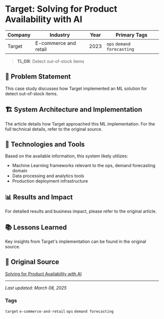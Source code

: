 # Target: Solving for Product Availability with AI

| Company | Industry | Year | Primary Tags | 
|---------|----------|------|--------------|
| Target | E-commerce and retail | 2023 | `ops` `demand forecasting` |

> **TL;DR**: Detect out-of-stock items

## 📝 Problem Statement

This case study discusses how Target implemented an ML solution for detect out-of-stock items.

## 🏗️ System Architecture and Implementation

The article details how Target approached this ML implementation. For the full technical details, refer to the original source.

## 🔧 Technologies and Tools

Based on the available information, this system likely utilizes:

- Machine Learning frameworks relevant to the ops, demand forecasting domain
- Data processing and analytics tools
- Production deployment infrastructure

## 📊 Results and Impact

For detailed results and business impact, please refer to the original article.

## 📚 Lessons Learned

Key insights from Target's implementation can be found in the original source.

## 🔗 Original Source

[Solving for Product Availability with AI](https://tech.target.com/blog/solving-product-availability-with-ai)

---

*Last updated: March 08, 2025*

### Tags

`target` `e-commerce-and-retail` `ops` `demand forecasting`
